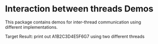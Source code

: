 # Interaction between threads Demos
This package contains demos for inter-thread communication using different implementations.

Target Result:
print out A1B2C3D4E5F6G7 using two different threads
